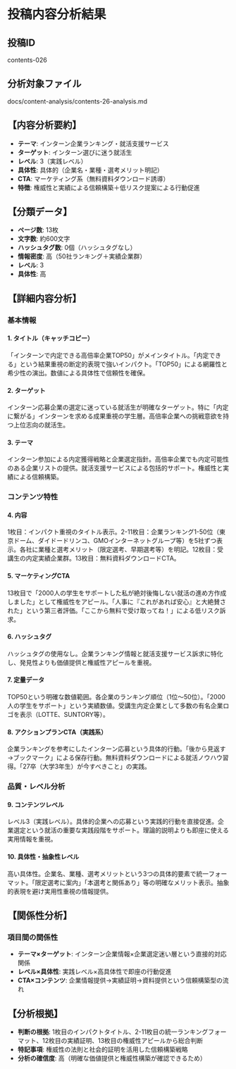 # 投稿内容分析結果

## 投稿ID
contents-026

## 分析対象ファイル
docs/content-analysis/contents-26-analysis.md

## 【内容分析要約】
- **テーマ**: インターン企業ランキング・就活支援サービス
- **ターゲット**: インターン選びに迷う就活生
- **レベル**: 3（実践レベル）
- **具体性**: 具体的（企業名・業種・選考メリット明記）
- **CTA**: マーケティング系（無料資料ダウンロード誘導）
- **特徴**: 権威性と実績による信頼構築＋低リスク提案による行動促進

## 【分類データ】
- **ページ数**: 13枚
- **文字数**: 約600文字
- **ハッシュタグ数**: 0個（ハッシュタグなし）
- **情報密度**: 高（50社ランキング＋実績企業群）
- **レベル**: 3
- **具体性**: 高

## 【詳細内容分析】

### 基本情報
#### 1. タイトル（キャッチコピー）
「インターンで内定できる高倍率企業TOP50」がメインタイトル。「内定できる」という結果重視の断定的表現で強いインパクト。「TOP50」による網羅性と希少性の演出。数値による具体性で信頼性を確保。

#### 2. ターゲット
インターン応募企業の選定に迷っている就活生が明確なターゲット。特に「内定に繋がる」インターンを求める成果重視の学生層。高倍率企業への挑戦意欲を持つ上位志向の就活生。

#### 3. テーマ
インターン参加による内定獲得戦略と企業選定指針。高倍率企業でも内定可能性のある企業リストの提供。就活支援サービスによる包括的サポート。権威性と実績による信頼構築。

### コンテンツ特性
#### 4. 内容
1枚目：インパクト重視のタイトル表示。2-11枚目：企業ランキング1-50位（東京ドーム、ダイドードリンコ、GMOインターネットグループ等）を5社ずつ表示。各社に業種と選考メリット（限定選考、早期選考等）を明記。12枚目：受講生の内定実績企業群。13枚目：無料資料ダウンロードCTA。

#### 5. マーケティングCTA
13枚目で「2000人の学生をサポートした私が絶対後悔しない就活の進め方作成しました」として権威性をアピール。「人事に『これがあれば安心』と大絶賛された」という第三者評価。「ここから無料で受け取ってね！」による低リスク訴求。

#### 6. ハッシュタグ
ハッシュタグの使用なし。企業ランキング情報と就活支援サービス訴求に特化し、発見性よりも価値提供と権威性アピールを重視。

#### 7. 定量データ
TOP50という明確な数値範囲。各企業のランキング順位（1位～50位）。「2000人の学生をサポート」という実績数値。受講生内定企業として多数の有名企業ロゴを表示（LOTTE、SUNTORY等）。

#### 8. アクションプランCTA（実践系）
企業ランキングを参考にしたインターン応募という具体的行動。「後から見返す→ブックマーク」による保存行動。無料資料ダウンロードによる就活ノウハウ習得。「27卒（大学3年生）が今すべきこと」の実践。

### 品質・レベル分析
#### 9. コンテンツレベル
レベル3（実践レベル）。具体的企業への応募という実践的行動を直接促進。企業選定という就活の重要な実践段階をサポート。理論的説明よりも即座に使える実用情報を重視。

#### 10. 具体性・抽象性レベル
高い具体性。企業名、業種、選考メリットという3つの具体的要素で統一フォーマット。「限定選考に案内」「本選考と関係あり」等の明確なメリット表示。抽象的表現を避け実用性重視の情報提供。

## 【関係性分析】
### 項目間の関係性
- **テーマ×ターゲット**: インターン企業情報×企業選定迷い層という直接的対応関係
- **レベル×具体性**: 実践レベル×高具体性で即座の行動促進
- **CTA×コンテンツ**: 企業情報提供→実績証明→資料提供という信頼構築型の流れ

## 【分析根拠】
- **判断の根拠**: 1枚目のインパクトタイトル、2-11枚目の統一ランキングフォーマット、12枚目の実績証明、13枚目の権威性アピールから総合判断
- **特記事項**: 権威性の法則と社会的証明を活用した信頼構築戦略
- **分析の確信度**: 高（明確な価値提供と権威性構築が確認できるため）